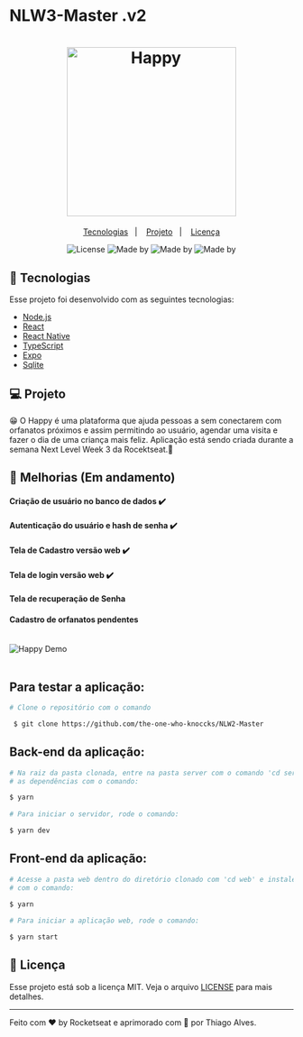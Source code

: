 # NLW3-Master .v2        
                                   
                
<h1 align="center">      
  <img alt="Happy" title="Happy" src="https://ik.imagekit.io/hld13bjzb1/logo_blDamrxsf.svg" width="300px" />  
</h1>                
              
<p align="center">     
  <a href="#-tecnologias">Tecnologias</a>&nbsp;&nbsp;&nbsp;|&nbsp;&nbsp;&nbsp; 
  <a href="#-projeto">Projeto</a>&nbsp;&nbsp;&nbsp;|&nbsp;&nbsp;&nbsp;  
  <a href="#memo-licença">Licença</a>      
</p>                      
                                                               
                              
<p align="center">                                              
           
  <img alt="License" src="https://img.shields.io/static/v1?label=license&message=MIT&color=15C3D6&labelColor=000000">
  <img alt="Made by" src="https://img.shields.io/static/v1?label=made_by&message=Rocketseat&color=15C3D6&labelColor=000000">
  <img alt="Made by" src="https://img.shields.io/static/v1?label=Node&message=v12.18.14&color=15C3D6&labelColor=000000">
  <img alt="Made by" src="https://img.shields.io/static/v1?label=Project&message=v2.0&color=15C3D6&labelColor=000000">
          
</p>            
           
## 🚀 Tecnologias                       
      
Esse projeto foi desenvolvido com as seguintes tecnologias:
  
- [Node.js](https://nodejs.org/en/)  
- [React](https://reactjs.org)   
- [React Native](https://facebook.github.io/react-native/) 
- [TypeScript](https://www.typescriptlang.org/)
- [Expo](https://expo.io/)
- [Sqlite](https://www.sqlite.org/index.html)   
   
## 💻 Projeto            

😁 O Happy é uma plataforma que ajuda pessoas a sem conectarem com orfanatos próximos e assim permitindo ao usuário, agendar uma visita e fazer o dia de uma criança mais feliz. Aplicação está sendo criada durante a semana Next Level Week 3 da Rocektseat.💜

## 👷 Melhorias (Em andamento)  
  
#### Criação de usuário no banco de dados :heavy_check_mark:
#### Autenticação do usuário e hash de senha :heavy_check_mark:
#### Tela de Cadastro versão web :heavy_check_mark: 
#### Tela de login versão web :heavy_check_mark:
#### Tela de recuperação de Senha 
#### Cadastro de orfanatos pendentes
  
<br/>

          
<div>
  <img src="/preview/happy-preview.gif" alt="Happy Demo" heigth="450">
</div>
<br/>


 
## Para testar a aplicação:
 


 ```bash
 # Clone o repositório com o comando 
 
  $ git clone https://github.com/the-one-who-knoccks/NLW2-Master

 ```

 ## Back-end da aplicação:
```bash
# Na raiz da pasta clonada, entre na pasta server com o comando 'cd server' e instale 
# as dependências com o comando:

$ yarn
  
# Para iniciar o servidor, rode o comando:

$ yarn dev

```


## Front-end da aplicação:
```bash
# Acesse a pasta web dentro do diretório clonado com 'cd web' e instale as dependências 
# com o comando:
 
$ yarn

# Para iniciar a aplicação web, rode o comando:  

$ yarn start
```
 
## :memo: Licença

Esse projeto está sob a licença MIT. Veja o arquivo [LICENSE](LICENSE.md) para mais detalhes.

---

Feito com ♥ by Rocketseat e aprimorado com 💜 por Thiago Alves.

